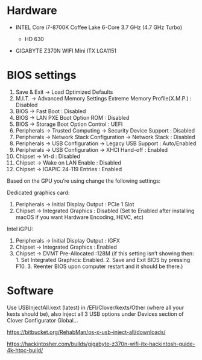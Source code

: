 # Hardware

* INTEL Core i7-8700K Coffee Lake 6-Core 3.7 GHz (4.7 GHz Turbo)
    * HD 630

* GIGABYTE Z370N WIFI Mini ITX LGA1151

# BIOS settings

1.    Save & Exit → Load Optimized Defaults
1.    M.I.T. → Advanced Memory Settings  Extreme Memory Profile(X.M.P.) : Disabled
1.    BIOS → Fast Boot : Disabled
1.    BIOS → LAN PXE Boot Option ROM : Disabled
1.    BIOS → Storage Boot Option Control : UEFI
1.    Peripherals → Trusted Computing → Security Device Support : Disabled
1.    Peripherals → Network Stack Configuration → Network Stack : Disabled
1.    Peripherals → USB Configuration → Legacy USB Support : Auto/Enabled
1.    Peripherals → USB Configuration → XHCI Hand-off : Enabled
1.    Chipset → Vt-d : Disabled
1.    Chipset → Wake on LAN Enable : Disabled
1.    Chipset → IOAPIC 24-119 Entries : Enabled

Based on  the GPU you’re using change the following settings:

Dedicated graphics card:

1.    Peripherals → Initial Display Output : PCIe 1 Slot
2.    Chipset → Integrated Graphics : Disabled (Set to Enabled after installing macOS if you want Hardware Encoding, HEVC, etc)

Intel iGPU:

1.    Peripherals → Initial Display Output : IGFX
2.    Chipset → Integrated Graphics : Enabled
3.    Chipset → DVMT Pre-Allocated :128M (if this setting isn’t showing then:  
    1. Set Integrated Graphics: Enabled.
    2. Save and Exit BIOS by pressing F10.
    3. Reenter BIOS upon computer restart and it should be there.)

# Software

Use USBInjectAll.kext (latest) in /EFI/Clover/kexts/Other (where all your kexts should be), also inject all 3 USB options under Devices section of Clover Configurator Global...

https://bitbucket.org/RehabMan/os-x-usb-inject-all/downloads/

https://hackintosher.com/builds/gigabyte-z370n-wifi-itx-hackintosh-guide-4k-htpc-build/
